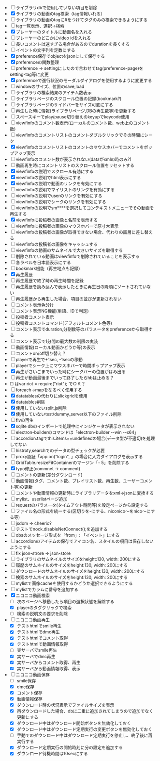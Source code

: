 
- [ ] ライブラリdbで使用していない項目を削除
- [x] ライブラリの動画のtag検索（tag情報いれる）
- [ ] ライブラリの動画のtagに#をつけてタグのみの検索できるようにする
- [ ] tag一覧表示、選択->検索
- [x] プレーヤーのタイトルに動画名を入れる
- [ ] プレーヤーのどこかにvideo idを入れる
- [ ] 長いコメントは速すぎる場合があるのでdurationを長くする
- [ ] イベントの文字列を定数にする
- [x] preference保存でobjectをjsonにして保存する
- [x] preferenceの関数整理
- [ ] preference -> settingにしたので合わせてtag(preference-page)をsetting-tag等に変更
- [x] preferenceで進行状況のモーダルダイアログを使用するように変更する
- [ ] windowのサイズ、位置のsave,load
- [ ] ライブラリの検索結果のアイテム数表示
- [ ] ライブラリページのスクロール位置の記録(bookmark?)
- [ ] ライブラリページのサイドバーをサイズ可変にする
- [ ] 再生した時に情報(ライブラリページ,DBの再生数等)を更新する
- [ ] スペースキーでplay/pause切り替えのkeyupでkeycode使用
- [ ] viewfinfoのコメント数表示(ローカルのコメント数、web上のコメント数)
- [ ] viewfinfoのコメントリストのコメントダブルクリックでその時間にシーク
- [x] viewfinfoのコメントリストのコメントのマウスホバーでコメントをポップアップ表示
- [ ] viewfinfoのコメント数が表示されない(dataがxmlの時のみ?)
- [ ] 動画再生時にコメントリストのスクロール位置をリセットする
- [x] viewfinfoの説明でスクロール有効にする
- [x] viewfinfoの説明でhtml表示にする
- [x] viewfinfoの説明で動画のリンクを有効にする
- [ ] viewfinfoの説明でマイリストのリンクを有効にする
- [ ] viewfinfoの説明でuserのリンクを有効にする
- [ ] viewfinfoの説明でシークのリンクを有効にする
- [ ] viewfinfoの説明でsm****を選択してコンテキストメニューでその動画を再生する
- [x] viewfinfoに投稿者の画像と名前を表示する
- [ ] viewfinfoに投稿者の画像のマウスホバーで原寸大表示
- [ ] viewfinfoの投稿者の画像が取得できない場合、代わりの画層に差し替える
- [ ] viewfinfoの投稿者の画像をキャッシュする
- [ ] viewfinfoの動画のサムネイルで大きいサイズを取得する
- [ ] 削除されている動画はviewfinfoで削除されていることを表示する
- [ ] 各ラベルを日本語表示にする
- [ ] bookmark機能（再生地点も記録）
- [x] 再生履歴
- [ ] 再生履歴で終了時の再生時間を記録
- [ ] 再生履歴を読み込んで表示したときに再生日の降順にソートされていない
- [ ] 再生履歴から再生した場合、項目の並びが更新されない
- [ ] コメント表示色分け
- [ ] コメント表示NG機能(単語、IDで判定)
- [ ] 投稿者コメント表示
- [ ] 投稿者コメントコマンド(デフォルトコメント色等)
- [ ] コメント表示でduration,分割数等のパラメータをpreferenceから取得する
- [ ] コメント表示で1分間の最大数の制限の実装
- [ ] 動画情報(ローカル動画かどうか等)の表示
- [ ] コメントon/off切り替え？
- [ ] playerで再生で+1sec, -1secの移動
- [ ] playerでシーク上にマウスホバーで時間ポップアップ表示
- [x] 再生がさいごまでいった時にシークバーの位置がはみ出る
- [ ] 再生が動画最後までいって終了したらhbは止める？
- [ ] <script src="../node_modules/riot/riot+compiler.min.js"></script>はvar riot = require("riot"); でＯＫ？
- [ ] foreach->mapをなるべく使用する
- [x] datatablesの代わりにslickgridを使用
- [x] datatables削除
- [x] 使用していないsplit.js削除
- [x] 使用していないtest\dummy_server以下のファイル削除
- [ ] flvの再生
- [x] sqlite dbのインポートで処理中にインジケータが表示されない
- [ ] electron-builderのコマンドは「electron-builder --win --x64」
- [ ] accordion.tagでthis.items==undefinedの場合(データ型が不適切)を処理してない
- [ ] histroty,searchでのデータの型チェックが必要
- [ ] proxy認証「app.on("login", 」の場合に入力ダイアログを表示する
- [ ] GridTable.resizeFitContainerのマージン「- 5」を削除する
- [x] typo修正(commnet -> comment)
- [ ] コメントの更新(差分ダウンロード)
- [ ] 動画情報(タグ、コメント数、プレイリスト数、再生数、ユーザーコメント等)の更新
- [ ] コメントや動画情報の更新時にライブラリデータをxml->jsonに変換する
- [ ] mylist、userlistページ追加
- [ ] requestのパラメータ(タイムアウト時間等)を設定ページから設定する
- [ ] ファイル名の形式を統一する(区切りを-にする、niconico～をnico～にする等)
- [ ] jsdom -> cheerio?
- [ ] テストでnock.disableNetConnect();を追加する
- [ ] obsのメッセージ形式を「from」: 「イベント」にする
- [ ] accordionのアイテムの保存でアイコン名、スタイルの項目は保存しないようにする
- [ ] fix json-strore -> json-store
- [ ] ライブラリのサムネイルのサイズをheight:130, width: 200にする
- [ ] 履歴のサムネイルのサイズをheight:130, width: 200にする
- [ ] ダウンロードのサムネイルのサイズをheight:130, width: 200にする
- [ ] 検索のサムネイルのサイズをheight:130, width: 200にする
- [ ] mylistで画像cacheを使用するかどうか選択できるようにする
- [ ] mylistでカラムに番号を追加する
- [x] ニコニコ動画検索
  - [ ] 次のページへ移動したら項目の選択状態を解除する
  - [x] playerのタグクリックで検索
  - [ ] 検索の説明文の要求を削除
- [ ] ニコニコ動画再生
  - [x] テストhtmlでsmile再生
  - [x] テストhtmlでdmc再生
  - [x] テストhtmlでコメント取得
  - [x] テストhtmlで動画情報取得
  - [ ] 実サーバでsmile再生
  - [x] 実サーバでdmc再生
  - [x] 実サーバからコメント取得、再生
  - [x] 実サーバから動画情報取得、表示  
- [ ] ニコニコ動画保存
  - [ ] smile保存
  - [x] dmc保存
  - [x] コメント保存
  - [x] 動画情報保存
  - [x] ダウンロード時の状況表示でファイルサイズを表示
  - [x] 再ダウンロードした場合、dbに二重に追加されてしまうので追加でなく更新にする
  - [x] ダウンロード中はダウンロード開始ボタンを無効化しておく
  - [x] ダウンロード中はダウンロード定期実行の変更ボタンを無効化しておく
  - [ ] 手動でのダウンロード中はダウンロード定期実行を停止し、終了後に再実行する
  - [x] ダウンロード定期実行の開始時刻に分の設定を追加する
  - [x] ダウンロード待機時間は10secにする